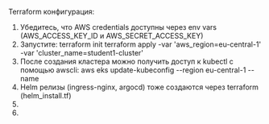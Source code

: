 Terraform конфигурация:
1. Убедитесь, что AWS credentials доступны через env vars (AWS_ACCESS_KEY_ID
и AWS_SECRET_ACCESS_KEY)
2. Запустите:
 terraform init
 terraform apply -var 'aws_region=eu-central-1' -var
'cluster_name=student1-cluster'
3. После создания кластера можно получить доступ к kubectl с помощью awscli:
 aws eks update-kubeconfig --region eu-central-1 --name <cluster-name>
4. Helm релизы (ingress-nginx, argocd) тоже создаются через terraform
(helm_install.tf)
5.
6.
